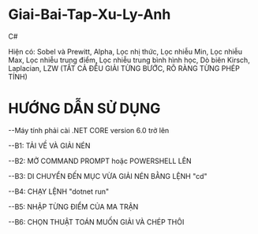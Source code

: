 # Giai-Bai-Tap-Xu-Ly-Anh
C#

Hiện có: Sobel và Prewitt, Alpha, Lọc nhị thức, Lọc nhiễu Min, Lọc nhiễu Max, Lọc nhiễu trung điểm, Lọc nhiễu trung bình hình học, Dò biên Kirsch, Laplacian, LZW (TẤT CẢ ĐỀU GIẢI TỪNG BƯỚC, RÕ RÀNG TỪNG PHÉP TÍNH)
# HƯỚNG DẪN SỬ DỤNG
--Máy tính phải cài .NET CORE version 6.0 trở lên 

--B1: TẢI VỀ VÀ GIẢI NÉN

--B2: MỞ COMMAND PROMPT hoặc POWERSHELL LÊN

--B3: DI CHUYỂN ĐẾN MỤC VỪA GIẢI NÉN BẰNG LỆNH "cd"

--B4: CHẠY LỆNH "dotnet run" 

--B5: NHẬP TỪNG ĐIỂM CỦA MA TRẬN

--B6: CHỌN THUẬT TOÁN MUỐN GIẢI VÀ CHÉP THÔI